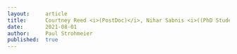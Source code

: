 ```yaml
---
layout:     article
title:      Courtney Reed <i>(PostDoc)</i>, Nihar Sabnis <i>((PhD Student)</i>, and Dennis Wittchen <i>((Visiting Researcher)</i> join senSInt.
date:       2021-08-01
author:     Paul Strohmeier
published:  true
---
```


